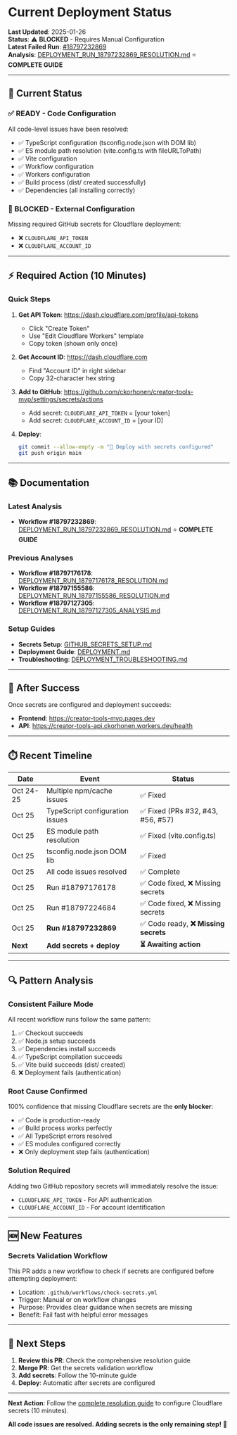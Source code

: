 # Current Deployment Status

**Last Updated**: 2025-01-26  
**Status**: ⚠️ **BLOCKED** - Requires Manual Configuration  
**Latest Failed Run**: [#18797232869](https://github.com/ckorhonen/creator-tools-mvp/actions/runs/18797232869)  
**Analysis**: [DEPLOYMENT_RUN_18797232869_RESOLUTION.md](./DEPLOYMENT_RUN_18797232869_RESOLUTION.md) ⭐ **COMPLETE GUIDE**

---

## 🎯 Current Status

### ✅ READY - Code Configuration
All code-level issues have been resolved:
- ✅ TypeScript configuration (tsconfig.node.json with DOM lib)
- ✅ ES module path resolution (vite.config.ts with fileURLToPath)
- ✅ Vite configuration
- ✅ Workflow configuration
- ✅ Workers configuration
- ✅ Build process (dist/ created successfully)
- ✅ Dependencies (all installing correctly)

### 🔴 BLOCKED - External Configuration
Missing required GitHub secrets for Cloudflare deployment:
- ❌ `CLOUDFLARE_API_TOKEN`
- ❌ `CLOUDFLARE_ACCOUNT_ID`

---

## ⚡ Required Action (10 Minutes)

### Quick Steps

1. **Get API Token**: https://dash.cloudflare.com/profile/api-tokens
   - Click "Create Token"
   - Use "Edit Cloudflare Workers" template
   - Copy token (shown only once)

2. **Get Account ID**: https://dash.cloudflare.com
   - Find "Account ID" in right sidebar
   - Copy 32-character hex string

3. **Add to GitHub**: https://github.com/ckorhonen/creator-tools-mvp/settings/secrets/actions
   - Add secret: `CLOUDFLARE_API_TOKEN` = [your token]
   - Add secret: `CLOUDFLARE_ACCOUNT_ID` = [your ID]

4. **Deploy**:
   ```bash
   git commit --allow-empty -m "🚀 Deploy with secrets configured"
   git push origin main
   ```

---

## 📚 Documentation

### Latest Analysis
- **Workflow #18797232869**: [DEPLOYMENT_RUN_18797232869_RESOLUTION.md](./DEPLOYMENT_RUN_18797232869_RESOLUTION.md) ⭐ **COMPLETE GUIDE**

### Previous Analyses
- **Workflow #18797176178**: [DEPLOYMENT_RUN_18797176178_RESOLUTION.md](./DEPLOYMENT_RUN_18797176178_RESOLUTION.md)
- **Workflow #18797155586**: [DEPLOYMENT_RUN_18797155586_RESOLUTION.md](./DEPLOYMENT_RUN_18797155586_RESOLUTION.md)
- **Workflow #18797127305**: [DEPLOYMENT_RUN_18797127305_ANALYSIS.md](./DEPLOYMENT_RUN_18797127305_ANALYSIS.md)

### Setup Guides
- **Secrets Setup**: [GITHUB_SECRETS_SETUP.md](./GITHUB_SECRETS_SETUP.md)
- **Deployment Guide**: [DEPLOYMENT.md](./DEPLOYMENT.md)
- **Troubleshooting**: [DEPLOYMENT_TROUBLESHOOTING.md](./DEPLOYMENT_TROUBLESHOOTING.md)

---

## 🎉 After Success

Once secrets are configured and deployment succeeds:

- **Frontend**: https://creator-tools-mvp.pages.dev
- **API**: https://creator-tools-api.ckorhonen.workers.dev/health

---

## ⏱️ Recent Timeline

| Date | Event | Status |
|------|-------|--------|
| Oct 24-25 | Multiple npm/cache issues | ✅ Fixed |
| Oct 25 | TypeScript configuration issues | ✅ Fixed (PRs #32, #43, #56, #57) |
| Oct 25 | ES module path resolution | ✅ Fixed (vite.config.ts) |
| Oct 25 | tsconfig.node.json DOM lib | ✅ Fixed |
| Oct 25 | All code issues resolved | ✅ Complete |
| Oct 25 | Run #18797176178 | ✅ Code fixed, ❌ Missing secrets |
| Oct 25 | Run #18797224684 | ✅ Code fixed, ❌ Missing secrets |
| Oct 25 | **Run #18797232869** | ✅ Code ready, **❌ Missing secrets** |
| **Next** | **Add secrets + deploy** | **⏳ Awaiting action** |

---

## 🔍 Pattern Analysis

### Consistent Failure Mode
All recent workflow runs follow the same pattern:
1. ✅ Checkout succeeds
2. ✅ Node.js setup succeeds
3. ✅ Dependencies install succeeds
4. ✅ TypeScript compilation succeeds
5. ✅ Vite build succeeds (dist/ created)
6. ❌ Deployment fails (authentication)

### Root Cause Confirmed
100% confidence that missing Cloudflare secrets are the **only blocker**:
- ✅ Code is production-ready
- ✅ Build process works perfectly
- ✅ All TypeScript errors resolved
- ✅ ES modules configured correctly
- ❌ Only deployment step fails (authentication)

### Solution Required
Adding two GitHub repository secrets will immediately resolve the issue:
- `CLOUDFLARE_API_TOKEN` - For API authentication
- `CLOUDFLARE_ACCOUNT_ID` - For account identification

---

## 🆕 New Features

### Secrets Validation Workflow
This PR adds a new workflow to check if secrets are configured before attempting deployment:
- Location: `.github/workflows/check-secrets.yml`
- Trigger: Manual or on workflow changes
- Purpose: Provides clear guidance when secrets are missing
- Benefit: Fail fast with helpful error messages

---

## 🎯 Next Steps

1. **Review this PR**: Check the comprehensive resolution guide
2. **Merge PR**: Get the secrets validation workflow
3. **Add secrets**: Follow the 10-minute guide
4. **Deploy**: Automatic after secrets are configured

---

**Next Action**: Follow the [complete resolution guide](./DEPLOYMENT_RUN_18797232869_RESOLUTION.md) to configure Cloudflare secrets (10 minutes).

**All code issues are resolved. Adding secrets is the only remaining step!** 🚀
